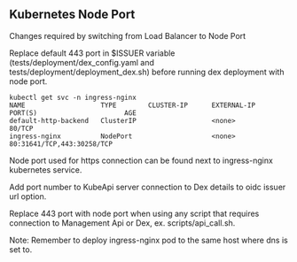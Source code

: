 ## Kubernetes Node Port

Changes required by switching from Load Balancer to Node Port

Replace default 443 port in $ISSUER variable (tests/deployment/dex_config.yaml and tests/deployment/deployment_dex.sh) before running dex deployment with node port.

```
kubectl get svc -n ingress-nginx
NAME                   TYPE        CLUSTER-IP      EXTERNAL-IP   PORT(S)                      AGE
default-http-backend   ClusterIP                   <none>        80/TCP
ingress-nginx          NodePort                    <none>        80:31641/TCP,443:30258/TCP
```
Node port used for https connection can be found next to ingress-nginx kubernetes service.

Add port number to KubeApi server connection to Dex details to oidc issuer url option.

Replace 443 port with node port when using any script that requires connection to Management Api or Dex, ex. scripts/api_call.sh.

Note: Remember to deploy ingress-nginx pod to the same host where dns is set to.
